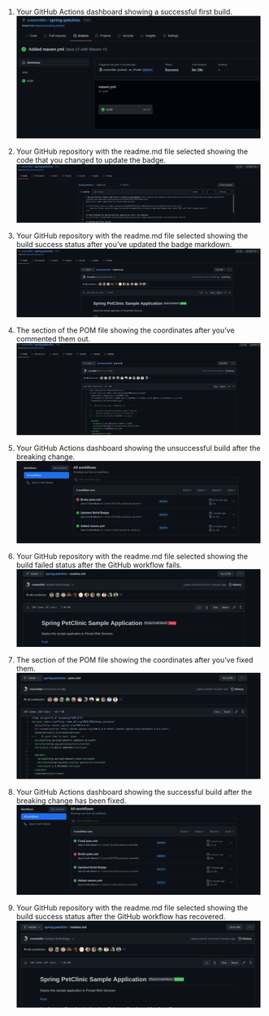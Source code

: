 
1. Your GitHub Actions dashboard showing a successful first build.
![Initial Build](images/1_initialBuild.png)

2. Your GitHub repository with the readme.md file selected showing the code that you changed to update the badge.
![markdown code](images/2_badgeUpdate.png)

3. Your GitHub repository with the readme.md file selected showing the build success status after you’ve updated the badge markdown. 
![build badge](images/3_buildBadge.png)


4. The section of the POM file showing the coordinates after you’ve commented them out.
![broken POM](images/4_commentedGav.png)


5. Your GitHub Actions dashboard showing the unsuccessful build after the breaking change.
![broken build](images/5_brokenBuild.png)

6. Your GitHub repository with the readme.md file selected showing the build failed status after the GitHub workflow fails.
![broken badge](images/6_brokenBadge.png)

7. The section of the POM file showing the coordinates after you’ve fixed them.
![fixed gav](images/7_fixedGav.png)


8. Your GitHub Actions dashboard showing the successful build after the breaking change has been fixed.
![fixed build](images/8_fixedBuild.png)

9. Your GitHub repository with the readme.md file selected showing the build success status after the GitHub workflow has recovered.
![fixed badge](images/9_fixedBadge.png)
